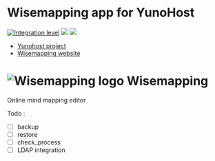 # Wisemapping app for YunoHost

[![Integration level](https://dash.yunohost.org/integration/wisemapping.svg)](https://dash.yunohost.org/appci/app/wisemapping) ![](https://ci-apps.yunohost.org/ci/badges/wisemapping.status.svg) ![](https://ci-apps.yunohost.org/ci/badges/wisemapping.maintain.svg)

- [Yunohost project](https://yunohost.org)
- [Wisemapping website](http://wisemapping.com/)

![Wisemapping logo](http://wisemapping.com/images/header.png "Wisemapping logo") Wisemapping 
===
Online mind mapping editor

Todo :
- [ ] backup
- [ ] restore
- [ ] check_process
- [ ] LDAP integration
